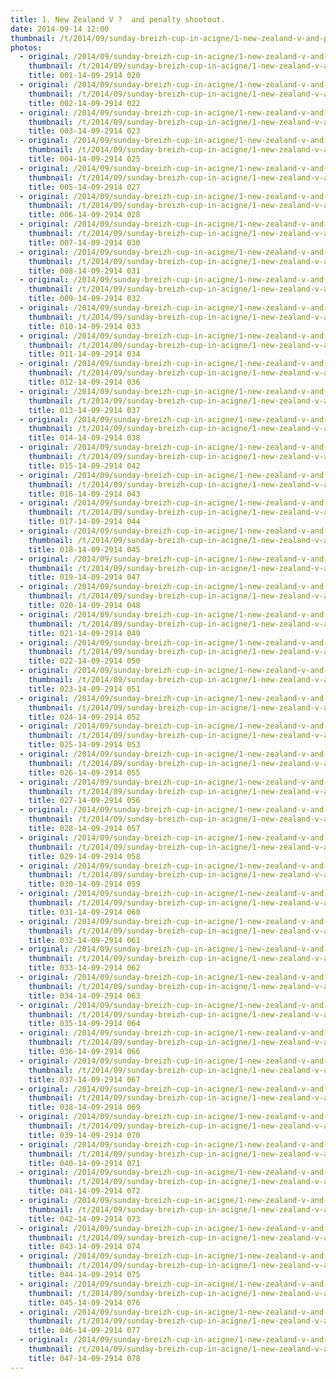 ```yaml
---
title: 1. New Zealand V ?  and penalty shootout.
date: 2014-09-14 12:00
thumbnail: /t/2014/09/sunday-breizh-cup-in-acigne/1-new-zealand-v-and-penalty-shootout/001-14-09-2914-020.jpg
photos:
  - original: /2014/09/sunday-breizh-cup-in-acigne/1-new-zealand-v-and-penalty-shootout/001-14-09-2914-020.jpg
    thumbnail: /t/2014/09/sunday-breizh-cup-in-acigne/1-new-zealand-v-and-penalty-shootout/001-14-09-2914-020.jpg
    title: 001-14-09-2914 020
  - original: /2014/09/sunday-breizh-cup-in-acigne/1-new-zealand-v-and-penalty-shootout/002-14-09-2914-022.jpg
    thumbnail: /t/2014/09/sunday-breizh-cup-in-acigne/1-new-zealand-v-and-penalty-shootout/002-14-09-2914-022.jpg
    title: 002-14-09-2914 022
  - original: /2014/09/sunday-breizh-cup-in-acigne/1-new-zealand-v-and-penalty-shootout/003-14-09-2914-023.jpg
    thumbnail: /t/2014/09/sunday-breizh-cup-in-acigne/1-new-zealand-v-and-penalty-shootout/003-14-09-2914-023.jpg
    title: 003-14-09-2914 023
  - original: /2014/09/sunday-breizh-cup-in-acigne/1-new-zealand-v-and-penalty-shootout/004-14-09-2914-025.jpg
    thumbnail: /t/2014/09/sunday-breizh-cup-in-acigne/1-new-zealand-v-and-penalty-shootout/004-14-09-2914-025.jpg
    title: 004-14-09-2914 025
  - original: /2014/09/sunday-breizh-cup-in-acigne/1-new-zealand-v-and-penalty-shootout/005-14-09-2914-027.jpg
    thumbnail: /t/2014/09/sunday-breizh-cup-in-acigne/1-new-zealand-v-and-penalty-shootout/005-14-09-2914-027.jpg
    title: 005-14-09-2914 027
  - original: /2014/09/sunday-breizh-cup-in-acigne/1-new-zealand-v-and-penalty-shootout/006-14-09-2914-028.jpg
    thumbnail: /t/2014/09/sunday-breizh-cup-in-acigne/1-new-zealand-v-and-penalty-shootout/006-14-09-2914-028.jpg
    title: 006-14-09-2914 028
  - original: /2014/09/sunday-breizh-cup-in-acigne/1-new-zealand-v-and-penalty-shootout/007-14-09-2914-030.jpg
    thumbnail: /t/2014/09/sunday-breizh-cup-in-acigne/1-new-zealand-v-and-penalty-shootout/007-14-09-2914-030.jpg
    title: 007-14-09-2914 030
  - original: /2014/09/sunday-breizh-cup-in-acigne/1-new-zealand-v-and-penalty-shootout/008-14-09-2914-031.jpg
    thumbnail: /t/2014/09/sunday-breizh-cup-in-acigne/1-new-zealand-v-and-penalty-shootout/008-14-09-2914-031.jpg
    title: 008-14-09-2914 031
  - original: /2014/09/sunday-breizh-cup-in-acigne/1-new-zealand-v-and-penalty-shootout/009-14-09-2914-032.jpg
    thumbnail: /t/2014/09/sunday-breizh-cup-in-acigne/1-new-zealand-v-and-penalty-shootout/009-14-09-2914-032.jpg
    title: 009-14-09-2914 032
  - original: /2014/09/sunday-breizh-cup-in-acigne/1-new-zealand-v-and-penalty-shootout/010-14-09-2914-033.jpg
    thumbnail: /t/2014/09/sunday-breizh-cup-in-acigne/1-new-zealand-v-and-penalty-shootout/010-14-09-2914-033.jpg
    title: 010-14-09-2914 033
  - original: /2014/09/sunday-breizh-cup-in-acigne/1-new-zealand-v-and-penalty-shootout/011-14-09-2914-034.jpg
    thumbnail: /t/2014/09/sunday-breizh-cup-in-acigne/1-new-zealand-v-and-penalty-shootout/011-14-09-2914-034.jpg
    title: 011-14-09-2914 034
  - original: /2014/09/sunday-breizh-cup-in-acigne/1-new-zealand-v-and-penalty-shootout/012-14-09-2914-036.jpg
    thumbnail: /t/2014/09/sunday-breizh-cup-in-acigne/1-new-zealand-v-and-penalty-shootout/012-14-09-2914-036.jpg
    title: 012-14-09-2914 036
  - original: /2014/09/sunday-breizh-cup-in-acigne/1-new-zealand-v-and-penalty-shootout/013-14-09-2914-037.jpg
    thumbnail: /t/2014/09/sunday-breizh-cup-in-acigne/1-new-zealand-v-and-penalty-shootout/013-14-09-2914-037.jpg
    title: 013-14-09-2914 037
  - original: /2014/09/sunday-breizh-cup-in-acigne/1-new-zealand-v-and-penalty-shootout/014-14-09-2914-038.jpg
    thumbnail: /t/2014/09/sunday-breizh-cup-in-acigne/1-new-zealand-v-and-penalty-shootout/014-14-09-2914-038.jpg
    title: 014-14-09-2914 038
  - original: /2014/09/sunday-breizh-cup-in-acigne/1-new-zealand-v-and-penalty-shootout/015-14-09-2914-042.jpg
    thumbnail: /t/2014/09/sunday-breizh-cup-in-acigne/1-new-zealand-v-and-penalty-shootout/015-14-09-2914-042.jpg
    title: 015-14-09-2914 042
  - original: /2014/09/sunday-breizh-cup-in-acigne/1-new-zealand-v-and-penalty-shootout/016-14-09-2914-043.jpg
    thumbnail: /t/2014/09/sunday-breizh-cup-in-acigne/1-new-zealand-v-and-penalty-shootout/016-14-09-2914-043.jpg
    title: 016-14-09-2914 043
  - original: /2014/09/sunday-breizh-cup-in-acigne/1-new-zealand-v-and-penalty-shootout/017-14-09-2914-044.jpg
    thumbnail: /t/2014/09/sunday-breizh-cup-in-acigne/1-new-zealand-v-and-penalty-shootout/017-14-09-2914-044.jpg
    title: 017-14-09-2914 044
  - original: /2014/09/sunday-breizh-cup-in-acigne/1-new-zealand-v-and-penalty-shootout/018-14-09-2914-045.jpg
    thumbnail: /t/2014/09/sunday-breizh-cup-in-acigne/1-new-zealand-v-and-penalty-shootout/018-14-09-2914-045.jpg
    title: 018-14-09-2914 045
  - original: /2014/09/sunday-breizh-cup-in-acigne/1-new-zealand-v-and-penalty-shootout/019-14-09-2914-047.jpg
    thumbnail: /t/2014/09/sunday-breizh-cup-in-acigne/1-new-zealand-v-and-penalty-shootout/019-14-09-2914-047.jpg
    title: 019-14-09-2914 047
  - original: /2014/09/sunday-breizh-cup-in-acigne/1-new-zealand-v-and-penalty-shootout/020-14-09-2914-048.jpg
    thumbnail: /t/2014/09/sunday-breizh-cup-in-acigne/1-new-zealand-v-and-penalty-shootout/020-14-09-2914-048.jpg
    title: 020-14-09-2914 048
  - original: /2014/09/sunday-breizh-cup-in-acigne/1-new-zealand-v-and-penalty-shootout/021-14-09-2914-049.jpg
    thumbnail: /t/2014/09/sunday-breizh-cup-in-acigne/1-new-zealand-v-and-penalty-shootout/021-14-09-2914-049.jpg
    title: 021-14-09-2914 049
  - original: /2014/09/sunday-breizh-cup-in-acigne/1-new-zealand-v-and-penalty-shootout/022-14-09-2914-050.jpg
    thumbnail: /t/2014/09/sunday-breizh-cup-in-acigne/1-new-zealand-v-and-penalty-shootout/022-14-09-2914-050.jpg
    title: 022-14-09-2914 050
  - original: /2014/09/sunday-breizh-cup-in-acigne/1-new-zealand-v-and-penalty-shootout/023-14-09-2914-051.jpg
    thumbnail: /t/2014/09/sunday-breizh-cup-in-acigne/1-new-zealand-v-and-penalty-shootout/023-14-09-2914-051.jpg
    title: 023-14-09-2914 051
  - original: /2014/09/sunday-breizh-cup-in-acigne/1-new-zealand-v-and-penalty-shootout/024-14-09-2914-052.jpg
    thumbnail: /t/2014/09/sunday-breizh-cup-in-acigne/1-new-zealand-v-and-penalty-shootout/024-14-09-2914-052.jpg
    title: 024-14-09-2914 052
  - original: /2014/09/sunday-breizh-cup-in-acigne/1-new-zealand-v-and-penalty-shootout/025-14-09-2914-053.jpg
    thumbnail: /t/2014/09/sunday-breizh-cup-in-acigne/1-new-zealand-v-and-penalty-shootout/025-14-09-2914-053.jpg
    title: 025-14-09-2914 053
  - original: /2014/09/sunday-breizh-cup-in-acigne/1-new-zealand-v-and-penalty-shootout/026-14-09-2914-055.jpg
    thumbnail: /t/2014/09/sunday-breizh-cup-in-acigne/1-new-zealand-v-and-penalty-shootout/026-14-09-2914-055.jpg
    title: 026-14-09-2914 055
  - original: /2014/09/sunday-breizh-cup-in-acigne/1-new-zealand-v-and-penalty-shootout/027-14-09-2914-056.jpg
    thumbnail: /t/2014/09/sunday-breizh-cup-in-acigne/1-new-zealand-v-and-penalty-shootout/027-14-09-2914-056.jpg
    title: 027-14-09-2914 056
  - original: /2014/09/sunday-breizh-cup-in-acigne/1-new-zealand-v-and-penalty-shootout/028-14-09-2914-057.jpg
    thumbnail: /t/2014/09/sunday-breizh-cup-in-acigne/1-new-zealand-v-and-penalty-shootout/028-14-09-2914-057.jpg
    title: 028-14-09-2914 057
  - original: /2014/09/sunday-breizh-cup-in-acigne/1-new-zealand-v-and-penalty-shootout/029-14-09-2914-058.jpg
    thumbnail: /t/2014/09/sunday-breizh-cup-in-acigne/1-new-zealand-v-and-penalty-shootout/029-14-09-2914-058.jpg
    title: 029-14-09-2914 058
  - original: /2014/09/sunday-breizh-cup-in-acigne/1-new-zealand-v-and-penalty-shootout/030-14-09-2914-059.jpg
    thumbnail: /t/2014/09/sunday-breizh-cup-in-acigne/1-new-zealand-v-and-penalty-shootout/030-14-09-2914-059.jpg
    title: 030-14-09-2914 059
  - original: /2014/09/sunday-breizh-cup-in-acigne/1-new-zealand-v-and-penalty-shootout/031-14-09-2914-060.jpg
    thumbnail: /t/2014/09/sunday-breizh-cup-in-acigne/1-new-zealand-v-and-penalty-shootout/031-14-09-2914-060.jpg
    title: 031-14-09-2914 060
  - original: /2014/09/sunday-breizh-cup-in-acigne/1-new-zealand-v-and-penalty-shootout/032-14-09-2914-061.jpg
    thumbnail: /t/2014/09/sunday-breizh-cup-in-acigne/1-new-zealand-v-and-penalty-shootout/032-14-09-2914-061.jpg
    title: 032-14-09-2914 061
  - original: /2014/09/sunday-breizh-cup-in-acigne/1-new-zealand-v-and-penalty-shootout/033-14-09-2914-062.jpg
    thumbnail: /t/2014/09/sunday-breizh-cup-in-acigne/1-new-zealand-v-and-penalty-shootout/033-14-09-2914-062.jpg
    title: 033-14-09-2914 062
  - original: /2014/09/sunday-breizh-cup-in-acigne/1-new-zealand-v-and-penalty-shootout/034-14-09-2914-063.jpg
    thumbnail: /t/2014/09/sunday-breizh-cup-in-acigne/1-new-zealand-v-and-penalty-shootout/034-14-09-2914-063.jpg
    title: 034-14-09-2914 063
  - original: /2014/09/sunday-breizh-cup-in-acigne/1-new-zealand-v-and-penalty-shootout/035-14-09-2914-064.jpg
    thumbnail: /t/2014/09/sunday-breizh-cup-in-acigne/1-new-zealand-v-and-penalty-shootout/035-14-09-2914-064.jpg
    title: 035-14-09-2914 064
  - original: /2014/09/sunday-breizh-cup-in-acigne/1-new-zealand-v-and-penalty-shootout/036-14-09-2914-066.jpg
    thumbnail: /t/2014/09/sunday-breizh-cup-in-acigne/1-new-zealand-v-and-penalty-shootout/036-14-09-2914-066.jpg
    title: 036-14-09-2914 066
  - original: /2014/09/sunday-breizh-cup-in-acigne/1-new-zealand-v-and-penalty-shootout/037-14-09-2914-067.jpg
    thumbnail: /t/2014/09/sunday-breizh-cup-in-acigne/1-new-zealand-v-and-penalty-shootout/037-14-09-2914-067.jpg
    title: 037-14-09-2914 067
  - original: /2014/09/sunday-breizh-cup-in-acigne/1-new-zealand-v-and-penalty-shootout/038-14-09-2914-069.jpg
    thumbnail: /t/2014/09/sunday-breizh-cup-in-acigne/1-new-zealand-v-and-penalty-shootout/038-14-09-2914-069.jpg
    title: 038-14-09-2914 069
  - original: /2014/09/sunday-breizh-cup-in-acigne/1-new-zealand-v-and-penalty-shootout/039-14-09-2914-070.jpg
    thumbnail: /t/2014/09/sunday-breizh-cup-in-acigne/1-new-zealand-v-and-penalty-shootout/039-14-09-2914-070.jpg
    title: 039-14-09-2914 070
  - original: /2014/09/sunday-breizh-cup-in-acigne/1-new-zealand-v-and-penalty-shootout/040-14-09-2914-071.jpg
    thumbnail: /t/2014/09/sunday-breizh-cup-in-acigne/1-new-zealand-v-and-penalty-shootout/040-14-09-2914-071.jpg
    title: 040-14-09-2914 071
  - original: /2014/09/sunday-breizh-cup-in-acigne/1-new-zealand-v-and-penalty-shootout/041-14-09-2914-072.jpg
    thumbnail: /t/2014/09/sunday-breizh-cup-in-acigne/1-new-zealand-v-and-penalty-shootout/041-14-09-2914-072.jpg
    title: 041-14-09-2914 072
  - original: /2014/09/sunday-breizh-cup-in-acigne/1-new-zealand-v-and-penalty-shootout/042-14-09-2914-073.jpg
    thumbnail: /t/2014/09/sunday-breizh-cup-in-acigne/1-new-zealand-v-and-penalty-shootout/042-14-09-2914-073.jpg
    title: 042-14-09-2914 073
  - original: /2014/09/sunday-breizh-cup-in-acigne/1-new-zealand-v-and-penalty-shootout/043-14-09-2914-074.jpg
    thumbnail: /t/2014/09/sunday-breizh-cup-in-acigne/1-new-zealand-v-and-penalty-shootout/043-14-09-2914-074.jpg
    title: 043-14-09-2914 074
  - original: /2014/09/sunday-breizh-cup-in-acigne/1-new-zealand-v-and-penalty-shootout/044-14-09-2914-075.jpg
    thumbnail: /t/2014/09/sunday-breizh-cup-in-acigne/1-new-zealand-v-and-penalty-shootout/044-14-09-2914-075.jpg
    title: 044-14-09-2914 075
  - original: /2014/09/sunday-breizh-cup-in-acigne/1-new-zealand-v-and-penalty-shootout/045-14-09-2914-076.jpg
    thumbnail: /t/2014/09/sunday-breizh-cup-in-acigne/1-new-zealand-v-and-penalty-shootout/045-14-09-2914-076.jpg
    title: 045-14-09-2914 076
  - original: /2014/09/sunday-breizh-cup-in-acigne/1-new-zealand-v-and-penalty-shootout/046-14-09-2914-077.jpg
    thumbnail: /t/2014/09/sunday-breizh-cup-in-acigne/1-new-zealand-v-and-penalty-shootout/046-14-09-2914-077.jpg
    title: 046-14-09-2914 077
  - original: /2014/09/sunday-breizh-cup-in-acigne/1-new-zealand-v-and-penalty-shootout/047-14-09-2914-078.jpg
    thumbnail: /t/2014/09/sunday-breizh-cup-in-acigne/1-new-zealand-v-and-penalty-shootout/047-14-09-2914-078.jpg
    title: 047-14-09-2914 078
---
```

